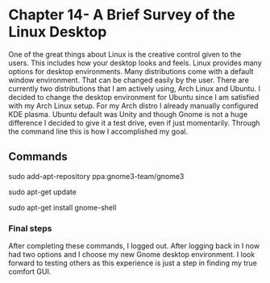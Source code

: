 # Chapter 14- A Brief Survey of the Linux Desktop
  One of the great things about Linux is the creative control given to the users. This includes how your desktop looks and feels.
  Linux provides many options for desktop environments. Many distributions come with a default window environment.
  That can be changed easily by the user. There are currently two distributions that I am actively using, Arch Linux and Ubuntu.
  I decided to change the desktop environment for Ubuntu since I am satisfied with my Arch Linux setup.
  For my Arch distro I already manually configured KDE plasma.
  Ubuntu default was Unity and though Gnome is not a huge difference I decided to give it a test drive, even if just momentarily. 
  Through the command line this is how I accomplished my goal.

## Commands 
sudo add-apt-repository ppa:gnome3-team/gnome3

sudo apt-get update

sudo apt-get install gnome-shell

### Final steps
After completing these commands, I logged out. After logging back in I now had two options and I choose my new Gnome desktop environment.
I look forward to testing others as this experience is just a step in finding my true comfort GUI.
